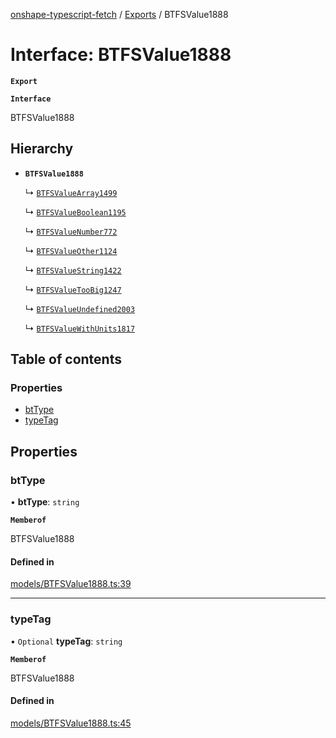 [onshape-typescript-fetch](../README.md) / [Exports](../modules.md) / BTFSValue1888

# Interface: BTFSValue1888

**`Export`**

**`Interface`**

BTFSValue1888

## Hierarchy

- **`BTFSValue1888`**

  ↳ [`BTFSValueArray1499`](BTFSValueArray1499.md)

  ↳ [`BTFSValueBoolean1195`](BTFSValueBoolean1195.md)

  ↳ [`BTFSValueNumber772`](BTFSValueNumber772.md)

  ↳ [`BTFSValueOther1124`](BTFSValueOther1124.md)

  ↳ [`BTFSValueString1422`](BTFSValueString1422.md)

  ↳ [`BTFSValueTooBig1247`](BTFSValueTooBig1247.md)

  ↳ [`BTFSValueUndefined2003`](BTFSValueUndefined2003.md)

  ↳ [`BTFSValueWithUnits1817`](BTFSValueWithUnits1817.md)

## Table of contents

### Properties

- [btType](BTFSValue1888.md#bttype)
- [typeTag](BTFSValue1888.md#typetag)

## Properties

### btType

• **btType**: `string`

**`Memberof`**

BTFSValue1888

#### Defined in

[models/BTFSValue1888.ts:39](https://github.com/toebes/onshape-typescript-fetch/blob/3e11ae1/models/BTFSValue1888.ts#L39)

___

### typeTag

• `Optional` **typeTag**: `string`

**`Memberof`**

BTFSValue1888

#### Defined in

[models/BTFSValue1888.ts:45](https://github.com/toebes/onshape-typescript-fetch/blob/3e11ae1/models/BTFSValue1888.ts#L45)
